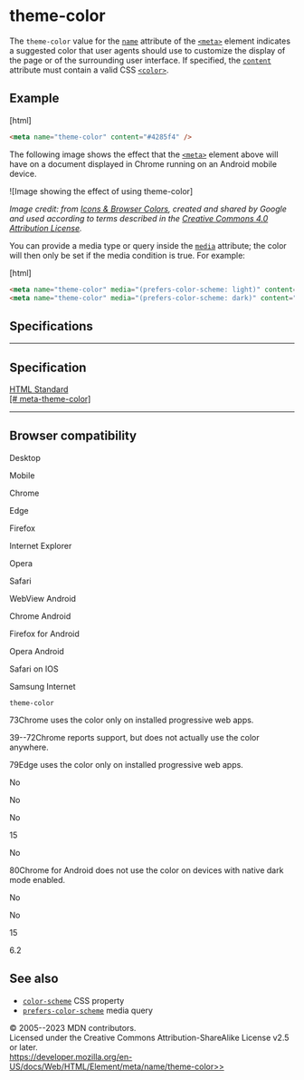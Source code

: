 theme-color
===========

The `theme-color` value for the [`name`](../../meta#name) attribute of
the [`<meta>`](../../meta) element indicates a suggested color that user
agents should use to customize the display of the page or of the
surrounding user interface. If specified, the
[`content`](../../meta#content) attribute must contain a valid CSS
[`<color>`](https://developer.mozilla.org/en-US/docs/Web/CSS/color_value).

Example
-------

[html]

```html
<meta name="theme-color" content="#4285f4" />
```

The following image shows the effect that the [`<meta>`](../../meta)
element above will have on a document displayed in Chrome running on an
Android mobile device.

![Image showing the effect of using
theme-color]

*Image credit: from [Icons & Browser
Colors](https://web.dev/icons-and-browser-colors/), created and shared
by Google and used according to terms described in the [Creative Commons
4.0 Attribution License](https://creativecommons.org/licenses/by/4.0/).*

You can provide a media type or query inside the
[`media`](../../meta#media) attribute; the color will then only be set
if the media condition is true. For example:

[html]

```html
<meta name="theme-color" media="(prefers-color-scheme: light)" content="cyan" />
<meta name="theme-color" media="(prefers-color-scheme: dark)" content="black" />
```

Specifications
--------------

  ----------------------------------------------------------------------------------------------------

Specification
  ----------------------------------------------------------------------------------------------------

  [HTML Standard\
  [\#
  meta-theme-color]](https://html.spec.whatwg.org/multipage/semantics.html#meta-theme-color)

  ----------------------------------------------------------------------------------------------------

Browser compatibility
---------------------

Desktop

Mobile

Chrome

Edge

Firefox

Internet Explorer

Opera

Safari

WebView Android

Chrome Android

Firefox for Android

Opera Android

Safari on IOS

Samsung Internet

`theme-color`

73Chrome uses the color only on installed progressive web apps.

39--72Chrome reports support, but does not actually use the color
anywhere.

79Edge uses the color only on installed progressive web apps.

No

No

No

15

No

80Chrome for Android does not use the color on devices with native dark
mode enabled.

No

No

15

6.2

See also
--------

- [`color-scheme`](https://developer.mozilla.org/en-US/docs/Web/CSS/color-scheme)
    CSS property
- [`prefers-color-scheme`](https://developer.mozilla.org/en-US/docs/Web/CSS/@media/prefers-color-scheme)
    media query

© 2005--2023 MDN contributors.\
Licensed under the Creative Commons Attribution-ShareAlike License v2.5
or later.\
https://developer.mozilla.org/en-US/docs/Web/HTML/Element/meta/name/theme-color>>
